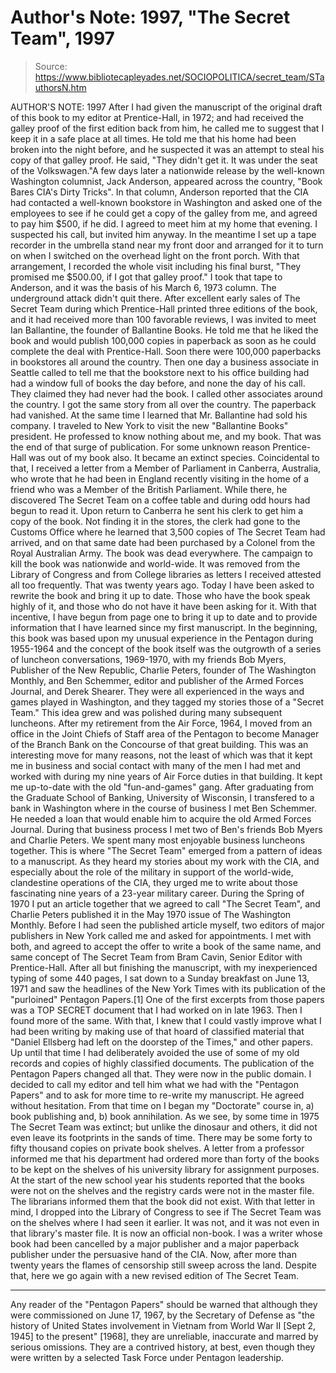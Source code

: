 # Author's Note:  1997, "The Secret Team", 1997

> Source: https://www.bibliotecapleyades.net/SOCIOPOLITICA/secret_team/STauthorsN.htm

AUTHOR'S NOTE: 1997
After I had given the manuscript of the original draft of this book to my editor at Prentice-Hall, in 1972; and had received the galley proof of the first edition back from him, he called me to suggest that I keep it in a safe place at all times. He told me that his home had been broken into the night before, and he suspected it was an attempt to steal his copy of that galley proof. He said, "They didn't get it. It was under the seat of the Volkswagen."A few days later a nationwide release by the well-known Washington columnist, Jack Anderson, appeared across the country, "Book Bares CIA's Dirty Tricks". In that column, Anderson reported that the CIA had contacted a well-known bookstore in Washington and asked one of the employees to see if he could get a copy of the galley from me, and agreed to pay him $500, if he did. I agreed to meet him at my home that evening.
I suspected his call, but invited him anyway. In the meantime I set up a tape recorder in the umbrella stand near my front door and arranged for it to turn on when I switched on the overhead light on the front porch. With that arrangement, I recorded the whole visit including his final burst, "They promised me $500.00, if I got that galley proof." I took that tape to Anderson, and it was the basis of his March 6, 1973 column. The underground attack didn't quit there.
After excellent early sales of The Secret Team during which Prentice-Hall printed three editions of the book, and it had received more than 100 favorable reviews, I was invited to meet Ian Ballantine, the founder of Ballantine Books. He told me that he liked the book and would publish 100,000 copies in paperback as soon as he could complete the deal with Prentice-Hall. Soon there were 100,000 paperbacks in bookstores all around the country.
Then one day a business associate in Seattle called to tell me that the bookstore next to his office building had had a window full of books the day before, and none the day of his call. They claimed they had never had the book. I called other associates around the country. I got the same story from all over the country. The paperback had vanished. At the same time I learned that Mr. Ballantine had sold his company. I traveled to New York to visit the new "Ballantine Books" president. He professed to know nothing about me, and my book. That was the end of that surge of publication. For some unknown reason Prentice-Hall was out of my book also. It became an extinct species.
Coincidental to that, I received a letter from a Member of Parliament in Canberra, Australia, who wrote that he had been in England recently visiting in the home of a friend who was a Member of the British Parliament. While there, he discovered The Secret Team on a coffee table and during odd hours had begun to read it.
Upon return to Canberra he sent his clerk to get him a copy of the book. Not finding it in the stores, the clerk had gone to the Customs Office where he learned that 3,500 copies of The Secret Team had arrived, and on that same date had been purchased by a Colonel from the Royal Australian Army. The book was dead everywhere.
The campaign to kill the book was nationwide and world-wide. It was removed from the Library of Congress and from College libraries as letters I received attested all too frequently.
That was twenty years ago. Today I have been asked to rewrite the book and bring it up to date. Those who have the book speak highly of it, and those who do not have it have been asking for it. With that incentive, I have begun from page one to bring it up to date and to provide information that I have learned since my first manuscript.
In the beginning, this book was based upon my unusual experience in the Pentagon during 1955-1964 and the concept of the book itself was the outgrowth of a series of luncheon conversations, 1969-1970, with my friends Bob Myers, Publisher of the New Republic, Charlie Peters, founder of The Washington Monthly, and Ben Schemmer, editor and publisher of the Armed Forces Journal, and Derek Shearer. They were all experienced in the ways and games played in Washington, and they tagged my stories those of a "Secret Team." This idea grew and was polished during many subsequent luncheons.
After my retirement from the Air Force, 1964, I moved from an office in the Joint Chiefs of Staff area of the Pentagon to become Manager of the Branch Bank on the Concourse of that great building. This was an interesting move for many reasons, not the least of which was that it kept me in business and social contact with many of the men I had met and worked with during my nine years of Air Force duties in that building. It kept me up-to-date with the old "fun-and-games" gang.
After graduating from the Graduate School of Banking, University of Wisconsin, I transfered to a bank in Washington where in the course of business I met Ben Schemmer. He needed a loan that would enable him to acquire the old Armed Forces Journal. During that business process I met two of Ben's friends Bob Myers and Charlie Peters. We spent many most enjoyable business luncheons together. This is where "The Secret Team" emerged from a pattern of ideas to a manuscript.
As they heard my stories about my work with the CIA, and especially about the role of the military in support of the world-wide, clandestine operations of the CIA, they urged me to write about those fascinating nine years of a 23-year military career. During the Spring of 1970 I put an article together that we agreed to call "The Secret Team", and Charlie Peters published it in the May 1970 issue of The Washington Monthly.
Before I had seen the published article myself, two editors of major publishers in New York called me and asked for appointments. I met with both, and agreed to accept the offer to write a book of the same name, and same concept of The Secret Team from Bram Cavin, Senior Editor with Prentice-Hall.
After all but finishing the manuscript, with my inexperienced typing of some 440 pages, I sat down to a Sunday breakfast on June 13, 1971 and saw the headlines of the New York Times with its publication of the "purloined" Pentagon Papers.[1] One of the first excerpts from those papers was a TOP SECRET document that I had worked on in late 1963. Then I found more of the same. With that, I knew that I could vastly improve what I had been writing by making use of that hoard of classified material that "Daniel Ellsberg had left on the doorstep of the Times," and other papers. Up until that time I had deliberately avoided the use of some of my old records and copies of highly classified documents. The publication of the Pentagon Papers changed all that. They were now in the public domain. I decided to call my editor and tell him what we had with the "Pentagon Papers" and to ask for more time to re-write my manuscript. He agreed without hesitation. From that time on I began my "Doctorate" course in, a) book publishing and, b) book annihilation.
As we see, by some time in 1975 The Secret Team was extinct; but unlike the dinosaur and others, it did not even leave its footprints in the sands of time. There may be some forty to fifty thousand copies on private book shelves. A letter from a professor informed me that his department had ordered more than forty of the books to be kept on the shelves of his university library for assignment purposes. At the start of the new school year his students reported that the books were not on the shelves and the registry cards were not in the master file. The librarians informed them that the book did not exist.
With that letter in mind, I dropped into the Library of Congress to see if The Secret Team was on the shelves where I had seen it earlier. It was not, and it was not even in that library's master file. It is now an official non-book.
I was a writer whose book had been cancelled by a major publisher and a major paperback publisher under the persuasive hand of the CIA. Now, after more than twenty years the flames of censorship still sweep across the land. Despite that, here we go again with a new revised edition of The Secret Team.
_______
Any reader of the "Pentagon Papers" should be warned that although they were commissioned on June 17, 1967, by the Secretary of Defense as "the history of United States involvement in Vietnam from World War II [Sept 2, 1945] to the present" [1968], they are unreliable, inaccurate and marred by serious omissions. They are a contrived history, at best, even though they were written by a selected Task Force under Pentagon leadership.
